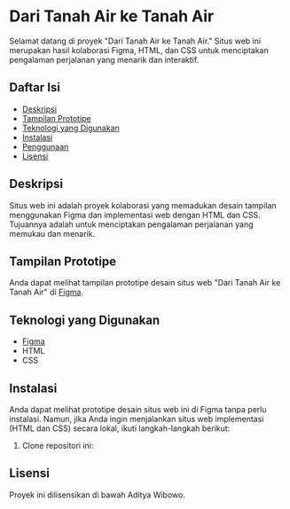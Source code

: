 # Dari Tanah Air ke Tanah Air

Selamat datang di proyek "Dari Tanah Air ke Tanah Air." Situs web ini merupakan hasil kolaborasi Figma, HTML, dan CSS untuk menciptakan pengalaman perjalanan yang menarik dan interaktif.

## Daftar Isi

- [Deskripsi](#deskripsi)
- [Tampilan Prototipe](#tampilan-prototipe)
- [Teknologi yang Digunakan](#teknologi-yang-digunakan)
- [Instalasi](#instalasi)
- [Penggunaan](#penggunaan)
- [Lisensi](#lisensi)

## Deskripsi

Situs web ini adalah proyek kolaborasi yang memadukan desain tampilan menggunakan Figma dan implementasi web dengan HTML dan CSS. Tujuannya adalah untuk menciptakan pengalaman perjalanan yang memukau dan menarik.

## Tampilan Prototipe

Anda dapat melihat tampilan prototipe desain situs web "Dari Tanah Air ke Tanah Air" di [Figma](https://www.figma.com/file/t48BkKKEhP7K0mP5Vmr26O/Web_Brief_Sprint_4_ID-%7C-Dari-Tanah-Air-ke-Tanah-Air-%7C-desktop-%2B-mobile?type=design&node-id=0-1&mode=design&t=cKtd1SAgMJar3oH4-0).

## Teknologi yang Digunakan

- [Figma](https://www.figma.com)
- HTML
- CSS

## Instalasi

Anda dapat melihat prototipe desain situs web ini di Figma tanpa perlu instalasi. Namun, jika Anda ingin menjalankan situs web implementasi (HTML dan CSS) secara lokal, ikuti langkah-langkah berikut:

1. Clone repositori ini:

## Lisensi

Proyek ini dilisensikan di bawah Aditya Wibowo.
